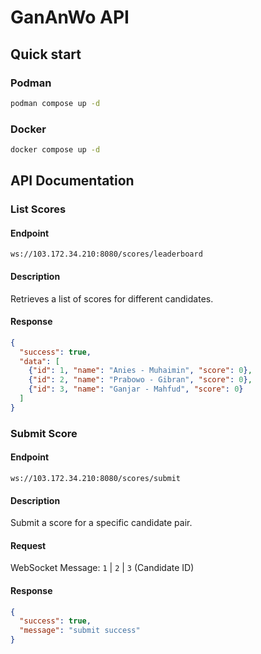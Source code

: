 # GanAnWo API

## Quick start

### Podman

```sh
podman compose up -d
```

### Docker

```sh
docker compose up -d
```

## API Documentation

### List Scores

#### Endpoint

`ws://103.172.34.210:8080/scores/leaderboard`

#### Description

Retrieves a list of scores for different candidates.

#### Response

```json
{
  "success": true,
  "data": [
    {"id": 1, "name": "Anies - Muhaimin", "score": 0},
    {"id": 2, "name": "Prabowo - Gibran", "score": 0},
    {"id": 3, "name": "Ganjar - Mahfud", "score": 0}
  ]
}
```

### Submit Score

#### Endpoint

`ws://103.172.34.210:8080/scores/submit`

#### Description

Submit a score for a specific candidate pair.

#### Request

WebSocket Message: `1` | `2` | `3` (Candidate ID)

#### Response

```json
{
  "success": true,
  "message": "submit success"
}
```

